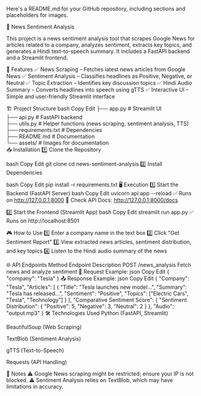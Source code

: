 Here's a README.md for your GitHub repository, including sections and placeholders for images.

📢 News Sentiment Analysis

This project is a news sentiment analysis tool that scrapes Google News for articles related to a company, analyzes sentiment, extracts key topics, and generates a Hindi text-to-speech summary. It includes a FastAPI backend and a Streamlit frontend.

🚀 Features
✅ News Scraping – Fetches latest news articles from Google News
✅ Sentiment Analysis – Classifies headlines as Positive, Negative, or Neutral
✅ Topic Extraction – Identifies key discussion topics
✅ Hindi Audio Summary – Converts headlines into speech using gTTS
✅ Interactive UI – Simple and user-friendly Streamlit interface

🏗️ Project Structure
bash
Copy
Edit
├── app.py            # Streamlit UI  
├── api.py            # FastAPI backend  
├── utils.py          # Helper functions (news scraping, sentiment analysis, TTS)  
├── requirements.txt  # Dependencies  
├── README.md         # Documentation  
└── assets/           # Images for documentation  
📥 Installation
1️⃣ Clone the Repository

bash
Copy
Edit
git clone <repo-url>
cd news-sentiment-analysis
2️⃣ Install Dependencies

bash
Copy
Edit
pip install -r requirements.txt
🖥️ Execution
1️⃣ Start the Backend (FastAPI Server)
bash
Copy
Edit
uvicorn api:app --reload
✅ Runs on http://127.0.0.1:8000
🔗 Check API Docs: http://127.0.0.1:8000/docs

2️⃣ Start the Frontend (Streamlit App)
bash
Copy
Edit
streamlit run app.py
✅ Runs on http://localhost:8501

🎮 How to Use
1️⃣ Enter a company name in the text box
2️⃣ Click "Get Sentiment Report"
3️⃣ View extracted news articles, sentiment distribution, and key topics
4️⃣ Listen to the Hindi audio summary of the news


🌐 API Endpoints
Method	Endpoint	Description
POST	/news_analysis	Fetch news and analyze sentiment
📩 Request Example:
json
Copy
Edit
{
  "company": "Tesla"
}
📤 Response Example:
json
Copy
Edit
{
  "Company": "Tesla",
  "Articles": [
    {
      "Title": "Tesla launches new model...",
      "Summary": "Tesla has released...",
      "Sentiment": "Positive",
      "Topics": ["Electric Cars", "Tesla", "Technology"]
    }
  ],
  "Comparative Sentiment Score": {
    "Sentiment Distribution": {
      "Positive": 5,
      "Negative": 3,
      "Neutral": 2
    }
  },
  "Audio": "output.mp3"
}
🛠️ Technologies Used
Python (FastAPI, Streamlit)

BeautifulSoup (Web Scraping)

TextBlob (Sentiment Analysis)

gTTS (Text-to-Speech)

Requests (API Handling)

📌 Notes
⚠️ Google News scraping might be restricted; ensure your IP is not blocked.
⚠️ Sentiment Analysis relies on TextBlob, which may have limitations in accuracy.


